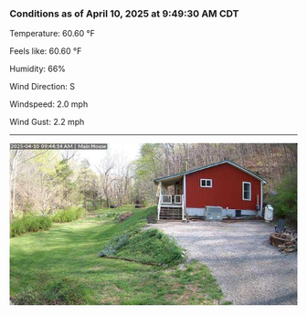 ### Conditions as of April 10, 2025 at 9:49:30 AM CDT 

Temperature: 60.60 &deg;F

Feels like: 60.60 &deg;F

Humidity: 66%

Wind Direction: S

Windspeed: 2.0 mph

Wind Gust: 2.2 mph

---

<img src="./images/latest.jpeg"/>

